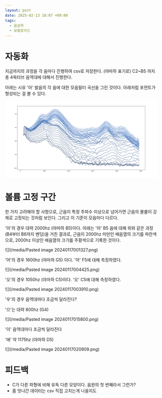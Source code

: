 ```yaml
---
layout: post
date: 2025-02-13 18:07 +09:00
tags:
  - 음성학
  - 보컬로이드
---
```

# 자동화

지금까지의 과정을 각 음마다 진행하여 csv로 저장한다. (야마하 표기로) C2~B5 까지 총 4옥타브 음역대에 대해서 진행한다.

아래는 시유 '아' 발음의 각 음에 대한 모음필터 곡선을 그린 것이다. 아래처럼 포먼트가 형성되는 걸 볼 수 있다.

![](/media/Figure_1.png)

# 볼륨 고정 구간

한 가지 고려해야 할 사항으로, 근음이 특정 주파수 이상으로 넘어가면 근음의 볼륨이 강제로 고정되는 것처럼 보인다. 그리고 이 기준이 모음마다 다르다.

'아'의 경우 대략 2000hz (야마하 B5)이다. 아래는 '아' B5 음에 대해 위와 같은 과정 (B4부터 B6까지 벤딩)을 거친 결과로, 근음이 2000hz 미만인 배음열의 크기를 파란색으로, 2000hz 이상인 배음열의 크기를 주황색으로 기록한 것이다.

![](/media/Pasted image 20240117001327.png)

'어'의 경우 1600hz (야마하 G5) 이다. '어' F5에 대해 측정하였다.

![](/media/Pasted image 20240117004425.png)

'오'의 경우 1050hz (야마하 C5)이다. '오' C5에 대해 측정하였다.

![](/media/Pasted image 20240117003910.png)

'우'의 경우 음역대마다 조금씩 달라진다?

'으'는 대략 800hz (G4)

![](/media/Pasted image 20240117015800.png)

'이' 음역대마다 조금씩 달라진다

'애' 약 1175hz (야마하 D5)

![](/media/Pasted image 20240117020909.png)

# 피드백

- C가 다른 파형에 비해 유독 다른 모양이다. 음원의 첫 번째라서 그런가?
- 좀 엇나간 데이터는 csv 직접 고치는게 나을지도